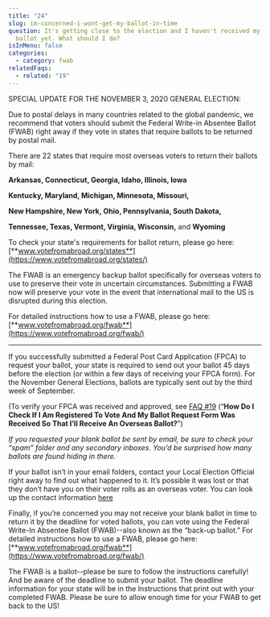 ```yaml
---
title: "24"
slug: im-concerned-i-wont-get-my-ballot-in-time
question: It's getting close to the election and I haven't received my blank
  ballot yet. What should I do?
isInMenu: false
categories:
  - category: fwab
relatedFaqs:
  - related: "19"
---
```

SPECIAL UPDATE FOR THE NOVEMBER 3, 2020 GENERAL ELECTION: 

Due to postal delays in many countries related to the global pandemic, we recommend that voters should submit the Federal Write-in Absentee Ballot (FWAB) right away if they vote in states that require ballots to be returned by postal mail. 


There are 22 states that require most overseas voters to return their ballots by mail: 

**Arkansas, Connecticut, Georgia, Idaho, Illinois, Iowa** 

**Kentucky, Maryland, Michigan, Minnesota, Missouri,**

 **New Hampshire, New York, Ohio, Pennsylvania, South Dakota,**

**Tennessee, Texas, Vermont, Virginia, Wisconsin,** and **Wyoming**

To check your state's requirements for ballot return, please go here: [**www.votefromabroad.org/states**](https://www.votefromabroad.org/states/)

The FWAB is an emergency backup ballot specifically for overseas voters to use to preserve their vote in uncertain circumstances. 
Submitting a FWAB now will preserve your vote in the event that international mail to the US is disrupted during this election.

For detailed instructions how to use a FWAB, please go here: [**www.votefromabroad.org/fwab**](https://www.votefromabroad.org/fwab/)


******

If you successfully submitted a Federal Post Card Application (FPCA) to request your ballot, your state is required to send out your ballot 45 days before the election (or within a few days of receiving your FPCA form). For the November General Elections, ballots are typically sent out by the third week of September. 

(To verify your FPCA was received and approved, see [FAQ #19](/faqs/19) (“**How Do I Check If I Am Registered To Vote And My Ballot Request Form Was Received So That I’ll Receive An Overseas Ballot?**”)

_If you requested your blank ballot be sent by email, be sure to check your “spam” folder and any secondary inboxes. You’d be surprised how many ballots are found hiding in there._

If your ballot isn’t in your email folders, contact your Local Election Official right away to find out what happened to it. It’s possible it was lost or that they don’t have you on their voter rolls as an overseas voter. You can look up the contact information [here](/states)

Finally, if you’re concerned you may not receive your blank ballot in time to return it by the deadline for voted ballots, you can vote using the Federal Write-In Absentee Ballot (FWAB)--also known as the “back-up ballot.” For detailed instructions how to use a FWAB, please go here: [**www.votefromabroad.org/fwab**](https://www.votefromabroad.org/fwab/)

The FWAB is a ballot--please be sure to follow the instructions carefully! And be aware of the deadline to submit your ballot. The deadline information for your state will be in the Instructions that print out with your completed FWAB. Please be sure to allow enough time for your FWAB to get back to the US!

